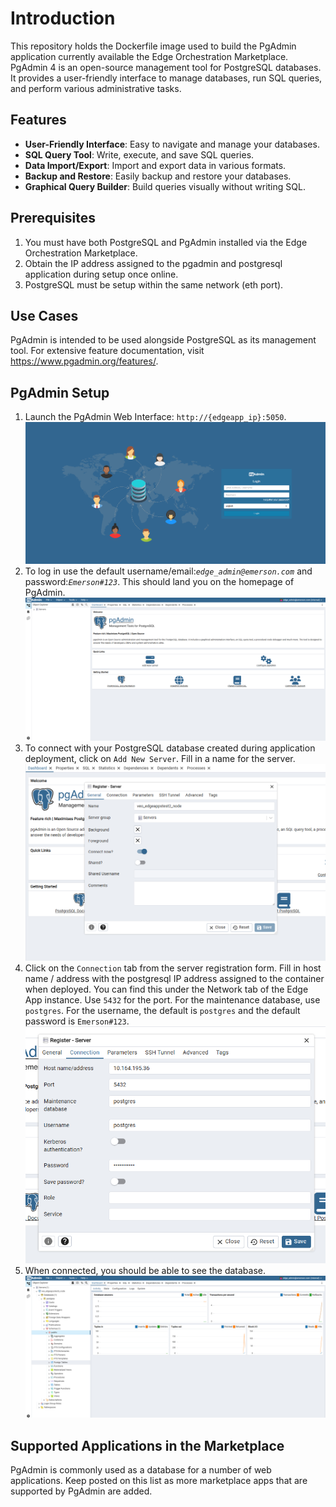 # Introduction

This repository holds the Dockerfile image used to build the PgAdmin application currently available the Edge Orchestration Marketplace. PgAdmin 4 is an open-source management tool for PostgreSQL databases. It provides a user-friendly interface to manage databases, run SQL queries, and perform various administrative tasks.

## Features
- **User-Friendly Interface**: Easy to navigate and manage your databases.
- **SQL Query Tool**: Write, execute, and save SQL queries.
- **Data Import/Export**: Import and export data in various formats.
- **Backup and Restore**: Easily backup and restore your databases.
- **Graphical Query Builder**: Build queries visually without writing SQL.

## Prerequisites

1. You must have both PostgreSQL and PgAdmin installed via the Edge Orchestration Marketplace.
2. Obtain the IP address assigned to the pgadmin and postgresql application during setup once online.
3. PostgreSQL must be setup within the same network (eth port).

## Use Cases
PgAdmin is intended to be used alongside PostgreSQL as its management tool. For extensive feature documentation, visit https://www.pgadmin.org/features/.

## PgAdmin Setup
1.	Launch the PgAdmin Web Interface: `http://{edgeapp_ip}:5050`.
![PGAdmin Web Ui](https://github.com/EmersonDeltaV/pgadmin/blob/main/assets/landing_page.png?raw=true)
2. To log in use the default username/email:*`edge_admin@emerson.com`* and password:*`Emerson#123`*. This should land you on the homepage of PgAdmin.
![PGAdmin Home](https://github.com/EmersonDeltaV/pgadmin/blob/main/assets/homepage.png?raw=true)
3. To connect with your PostgreSQL database created during application deployment, click on `Add New Server`. Fill in a name for the server.
![PGAdmin Register Server](https://github.com/EmersonDeltaV/pgadmin/blob/main/assets/register_server_1.png?raw=true)
4. Click on the `Connection` tab from the server registration form. Fill in host name / address with the postgresql IP address assigned to the container when deployed. You can find this under the Network tab of the Edge App instance. Use `5432` for the port. For the maintenance database, use `postgres`. For the username, the default is `postgres` and the default password is `Emerson#123`.
![PGAdmin Register Server](https://github.com/EmersonDeltaV/pgadmin/blob/main/assets/register_server_2.png?raw=true)
5. When connected, you should be able to see the database.
![PGAdmin Register Server](https://github.com/EmersonDeltaV/pgadmin/blob/main/assets/postgres_connection.png?raw=true)

## Supported Applications in the Marketplace
PgAdmin is commonly used as a database for a number of web applications. Keep posted on this list as more marketplace apps that are supported by PgAdmin are added.
